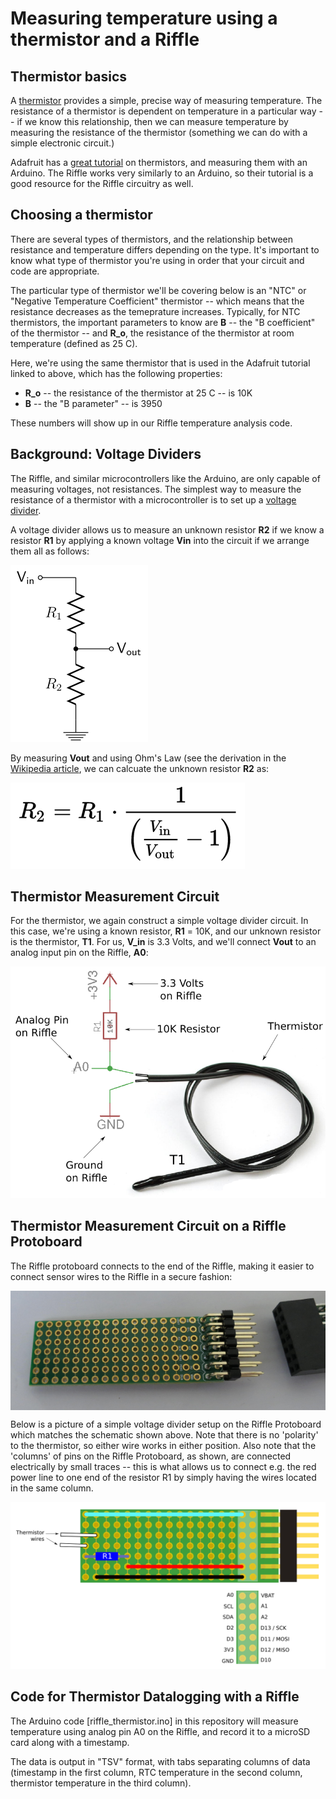 # Measuring temperature using a thermistor and a Riffle

## Thermistor basics

A [thermistor](https://en.wikipedia.org/wiki/Thermistor) provides a simple, precise way of measuring temperature.  The resistance of a thermistor is dependent on temperature in a particular way -- if we know this relationship, then we can measure temperature by measuring the resistance of the thermistor (something we can do with a simple electronic circuit.)

Adafruit has a [great tutorial](https://learn.adafruit.com/thermistor/overview) on thermistors, and measuring them with an Arduino.  The Riffle works very similarly to an Arduino, so their tutorial is a good resource for the Riffle circuitry as well. 

## Choosing a thermistor

There are several types of thermistors, and the relationship between resistance and temperature differs depending on the type.  It's important to know what type of thermistor you're using in order that your circuit and code are appropriate. 

The particular type of thermistor we'll be covering below is an "NTC" or "Negative Temperature Coefficient" thermistor -- which means that the resistance decreases as the temeprature increases.  Typically, for NTC thermistors, the important parameters to know are **B** -- the "B coefficient" of the thermistor -- and **R_o**, the resistance of the thermistor at room temperature (defined as 25 C).  

Here, we're using the same thermistor that is used in the Adafruit tutorial linked to above, which has the following properties: 

- **R_o** -- the resistance of the thermistor at 25 C -- is 10K
- **B** -- the "B parameter" -- is 3950

These numbers will show up in our Riffle temperature analysis code.

## Background: Voltage Dividers

The Riffle, and similar microcontrollers like the Arduino, are only capable of measuring voltages, not resistances. The simplest way to measure the resistance of a thermistor with a microcontroller is to set up a [voltage divider](https://en.wikipedia.org/wiki/Voltage_divider).

A voltage divider allows us to measure an unknown resistor **R2** if we know a resistor **R1** by applying a known voltage **Vin** into the circuit if we arrange them all as follows:

<img src="pics/divider.png">

By measuring **Vout** and using Ohm's Law (see the derivation in the [Wikipedia article](https://en.wikipedia.org/wiki/Voltage_divider), we can calcuate the unknown resistor **R2** as:

<img src="pics/result.png">

## Thermistor Measurement Circuit

For the thermistor, we again construct a simple voltage divider circuit.  In this case, we're using a known resistor, **R1** = 10K, and our unknown resistor is the thermistor, **T1**.  For us, **V_in** is 3.3 Volts, and we'll connect **Vout** to an analog input pin on the Riffle, **A0**:


<img src="pics/thermistor_schem_6.png">

## Thermistor Measurement Circuit on a Riffle Protoboard

The Riffle protoboard connects to the end of the Riffle, making it easier to connect sensor wires to the Riffle in a secure fashion:

<img src = "pics/proto.png" align = center >

Below is a picture of a simple voltage divider setup on the Riffle Protoboard which matches the schematic shown above.  Note that there is no 'polarity' to the thermistor, so either wire works in either position.  Also note that the 'columns' of pins on the Riffle Protoboard, as shown, are connected electrically by small traces -- this is what allows us to connect e.g. the red power line to one end of the resistor R1 by simply having the wires located in the same column.  

<img src="pics/thermistor_proto.png">

## Code for Thermistor Datalogging with a Riffle

The Arduino code [riffle_thermistor.ino] in this repository will measure temperature using analog pin A0 on the Riffle, and record it to a microSD card along with a timestamp. 

The data is output in "TSV" format, with tabs separating columns of data (timestamp in the first column, RTC temperature in the second column, thermistor temperature in the third column).



